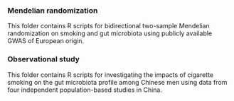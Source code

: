 ### Mendelian randomization
This folder contains R scripts for bidirectional two-sample Mendelian randomization on smoking and gut microbiota using publicly available GWAS of European origin.

### Observational study
This folder contains R scripts for investigating the impacts of cigarette smoking on the gut microbiota profile among Chinese men using data from four independent population-based studies in China.
